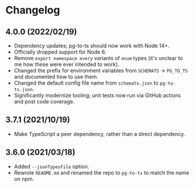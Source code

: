 # Changelog

## 4.0.0 (2022/02/19)

- Dependency updates; pg-to-ts should now work with Node 14+.
- Officially dropped support for Node 6.
- Remove `export namespace every` variants of `enum` types (it's unclear to me how these were ever intended to work).
- Changed the prefix for environment variables from `SCHEMATS` → `PG_TO_TS` and documented how to use them.
- Changed the default config file name from `schemats.json` to `pg-to-ts.json`.
- Significantly modernize tooling; unit tests now run via GitHub actions and post code coverage.

## 3.7.1 (2021/10/19)

- Make TypeScript a peer dependency, rather than a direct dependency.

## 3.6.0 (2021/03/18)

- Added `--jsonTypesFile` option.
- Rewrote `README.md` and renamed the repo to `pg-to-ts` to match the name on npm.

